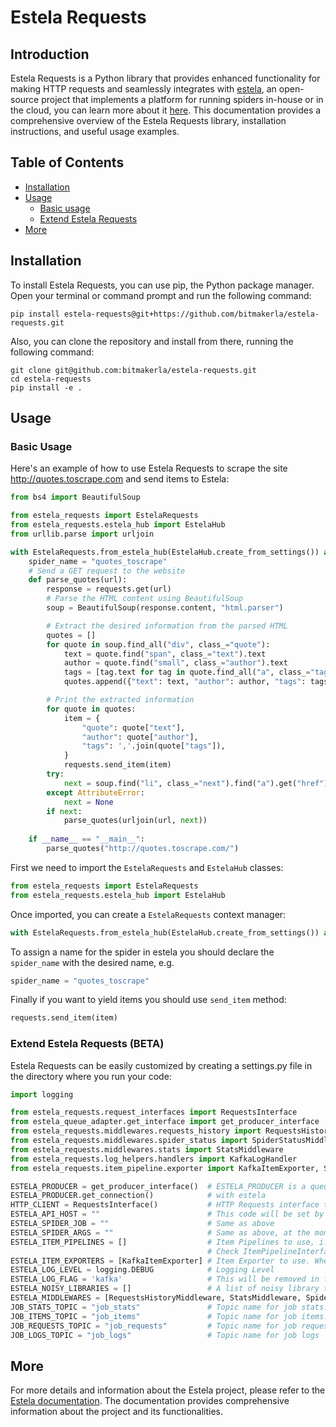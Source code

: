 # Estela Requests

## Introduction

Estela Requests is a Python library that provides enhanced functionality for making HTTP requests and seamlessly integrates with [estela](https://github.com/bitmakerla/estela), an open-source project that implements a platform for running spiders in-house or in the cloud, you can learn more about it [here](https://estela.bitmaker.la/docs/). This documentation provides a comprehensive overview of the Estela Requests library, installation instructions, and useful usage examples.

## Table of Contents

- [Installation](#installation)
- [Usage](#usage)
  - [Basic usage](#basic-usage)
  - [Extend Estela Requests](#extend-estela-requests-beta)
- [More](#more)

## Installation

To install Estela Requests, you can use pip, the Python package manager. Open your terminal or command prompt and run the following command:

```shell
pip install estela-requests@git+https://github.com/bitmakerla/estela-requests.git
```

Also, you can clone the repository and install from there, running the following command:

```shell
git clone git@github.com:bitmakerla/estela-requests.git
cd estela-requests
pip install -e .
```

## Usage

### Basic Usage

Here's an example of how to use Estela Requests to scrape the site http://quotes.toscrape.com and send items to Estela:

```python
from bs4 import BeautifulSoup

from estela_requests import EstelaRequests
from estela_requests.estela_hub import EstelaHub
from urllib.parse import urljoin

with EstelaRequests.from_estela_hub(EstelaHub.create_from_settings()) as requests:
    spider_name = "quotes_toscrape"
    # Send a GET request to the website
    def parse_quotes(url):
        response = requests.get(url)
        # Parse the HTML content using BeautifulSoup
        soup = BeautifulSoup(response.content, "html.parser")

        # Extract the desired information from the parsed HTML
        quotes = []
        for quote in soup.find_all("div", class_="quote"):
            text = quote.find("span", class_="text").text
            author = quote.find("small", class_="author").text
            tags = [tag.text for tag in quote.find_all("a", class_="tag")]
            quotes.append({"text": text, "author": author, "tags": tags})

        # Print the extracted information
        for quote in quotes:
            item = {
                "quote": quote["text"],
                "author": quote["author"],
                "tags": ','.join(quote["tags"]),
            }
            requests.send_item(item)
        try:
            next = soup.find("li", class_="next").find("a").get("href")
        except AttributeError:
            next = None
        if next:
            parse_quotes(urljoin(url, next))
    
    if __name__ == "__main__":
        parse_quotes("http://quotes.toscrape.com/")
```

First we need to import the `EstelaRequests` and `EstelaHub` classes:

```python
from estela_requests import EstelaRequests
from estela_requests.estela_hub import EstelaHub
```

Once imported, you can create a `EstelaRequests` context manager:

```python
with EstelaRequests.from_estela_hub(EstelaHub.create_from_settings()) as requests:
```

To assign a name for the spider in estela you should declare the `spider_name` with the desired name, e.g.

```python
spider_name = "quotes_toscrape"
```

Finally if you want to yield items you should use `send_item` method:

```python
requests.send_item(item)
```

### Extend Estela Requests (BETA)

Estela Requests can be easily customized by creating a settings.py file in the directory where you run your code:
```python
import logging

from estela_requests.request_interfaces import RequestsInterface
from estela_queue_adapter.get_interface import get_producer_interface
from estela_requests.middlewares.requests_history import RequestsHistoryMiddleware
from estela_requests.middlewares.spider_status import SpiderStatusMiddleware
from estela_requests.middlewares.stats import StatsMiddleware
from estela_requests.log_helpers.handlers import KafkaLogHandler
from estela_requests.item_pipeline.exporter import KafkaItemExporter, StdoutItemExporter

ESTELA_PRODUCER = get_producer_interface()  # ESTELA_PRODUCER is a queue producer(e.g. kafka producer) that will be used to communicate estela-requests 
ESTELA_PRODUCER.get_connection()            # with estela
HTTP_CLIENT = RequestsInterface()           # HTTP Requests interface that will be used, at the moment we just have RequestsInterface(requests library)
ESTELA_API_HOST = ""                        # This code will be set by estela, you shouldn't move it at least you want to test things
ESTELA_SPIDER_JOB = ""                      # Same as above
ESTELA_SPIDER_ARGS = ""                     # Same as above, at the moment estela-requests doesn't support arguments.
ESTELA_ITEM_PIPELINES = []                  # Item Pipelines to use, i.e. a DateItemPipeline that will add the timestamp to the item.
                                            # Check ItemPipelineInterface to create a new item pipeline.
ESTELA_ITEM_EXPORTERS = [KafkaItemExporter] # Item Exporter to use. Where to export, send the data. Check ItemExporterInterface to create a new                                                     # exporter.
ESTELA_LOG_LEVEL = logging.DEBUG            # Logging Level
ESTELA_LOG_FLAG = 'kafka'                   # This will be removed in future releases.
ESTELA_NOISY_LIBRARIES = []                 # A list of noisy library that you want to turn off.
ESTELA_MIDDLEWARES = [RequestsHistoryMiddleware, StatsMiddleware, SpiderStatusMiddleware]   # Middlewares to use, check MiddlewareInterface to create a new one. 
JOB_STATS_TOPIC = "job_stats"               # Topic name for job stats. 
JOB_ITEMS_TOPIC = "job_items"               # Topic name for job items.
JOB_REQUESTS_TOPIC = "job_requests"         # Topic name for job requests.
JOB_LOGS_TOPIC = "job_logs"                 # Topic name for job logs
```
## More

For more details and information about the Estela project, please refer to the [Estela documentation](https://estela.bitmaker.la/docs/). The documentation provides comprehensive information about the project and its functionalities.
